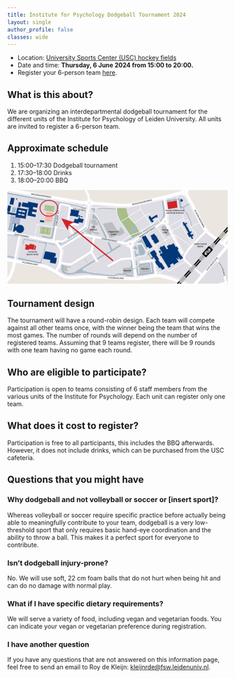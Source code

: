 ```yaml
---
title: Institute for Psychology Dodgeball Tournament 2024
layout: single
author_profile: false
classes: wide
---
```


- Location: [University Sports Center (USC) hockey fields](https://maps.app.goo.gl/yWmSJjPauUc7BFiR9)
- Date and time: **Thursday, 6 June 2024 from 15:00 to 20:00.**
- Register your 6-person team [here](https://forms.gle/NgPUYJFZ7BsdUaEW9).

## What is this about?
We are organizing an interdepartmental dodgeball tournament for the different units of the Institute for Psychology of Leiden University. All units are invited to register a 6-person team.

## Approximate schedule
1. 15:00–17:30 Dodgeball tournament
2. 17:30–18:00 Drinks
3. 18:00–20:00 BBQ

![Location of the tournament](dodgeball-map.png)

## Tournament design
The tournament will have a round-robin design. Each team will compete against all other teams once, with the winner being the team that wins the most games. The number of rounds will depend on the number of registered teams. Assuming that 9 teams register, there will be 9 rounds with one team having no game each round.

## Who are eligible to participate?
Participation is open to teams consisting of 6 staff members from the various units of the Institute for Psychology. Each unit can register only one team.

## What does it cost to register?
Participation is free to all participants, this includes the BBQ afterwards. However, it does not include drinks, which can be purchased from the USC cafeteria.


## Questions that you might have

### Why dodgeball and not volleyball or soccer or [insert sport]?
Whereas volleyball or soccer require specific practice before actually being able to meaningfully contribute to your team, dodgeball is a very low-threshold sport that only requires basic hand-eye coordination and the ability to throw a ball. This makes it a perfect sport for everyone to contribute.

### Isn’t dodgeball injury-prone?
No. We will use soft, 22 cm foam balls that do not hurt when being hit and can do no damage with normal play.

### What if I have specific dietary requirements?
We will serve a variety of food, including vegan and vegetarian foods. You can indicate your vegan or vegetarian preference during registration.

### I have another question
If you have any questions that are not answered on this information page, feel free to send an email to Roy de Kleijn: [kleijnrde@fsw.leidenuniv.nl](mailto:kleijnrde@fsw.leidenuniv.nl).
